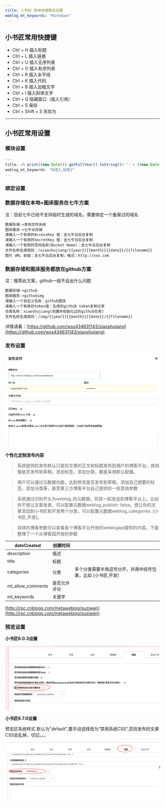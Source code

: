 ```yaml
---
title: 小书匠 常用快捷键及设置 
weblog_mt_keywords: "Markdown"
---
```

## 小书匠常用快捷键
- Ctrl + H 插入标题
- Ctrl + L 插入链接
- Ctrl + U 插入无序列表
- Ctrl + O 插入有序列表
- Ctrl + R 插入水平线
- Ctrl + K 插入代码
- Ctrl + B 插入加粗文字
- Ctrl + I 插入斜体文字
- Ctrl + Q 隐藏窗口（插入引用）
- Ctrl + S 保存
- Ctrl + Shift + S 另存为
----------
## 小书匠常用设置

### 模块设置

``` javascript
---
title: <% print((new Date()).getFullYear().toString()+ '-'+ ((new Date()).getMonth() + 1).toString() + '-'+ (new Date()).getDate().toString()); %>未命名文件 
weblog_mt_keywords: "标签1,标签2"
---
```
### 绑定设置

### 数据存储在本地+图床服务在七牛方案
注：目前七牛已经不支持临时生成的域名，需要绑定一个备案过的域名
```html
数据存储->本地文件系统
图床服务->七牛云存储
请输入一个有效的AccessKey 值：去七牛云后台复制
请输入一个有效的SecretKey 值：去七牛云后台复制
请输入一个有效的空间名称(Bucket Name)：去七牛云后台复制
文件名称生成规则：/xiaoshujiang/{{year}}{{month}}{{date}}/{{filename}}
图片 URL 前缀：去七牛云后台复制，格式：http://xxx.com
```

### 数据存储和图床服务都放在github方案
注：推荐此方案，github一般不会出什么问题
```html
数据存储->github
图床服务->githubimg
请输入一个自定义名称：github图床
请输入一个有效的token值：生成的github token复制过来
仓库名称：xiaoshujiang(创建并初始化过的github仓库)
文件名称生成规则：/img/{{year}}{{month}}{{date}}/{{filename}}
```

详情请看：[https://github.com/wss434631143/xiaoshujiang](https://github.com/wss434631143/xiaoshujiang)

### 发布设置
![](https://www.github.com/wss434631143/xiaoshujiang/raw/master/img/20181118/1542533974206.png)

**个性化定制发布内容**

> 系统提供的发布默认只是将文章的正文和标题发布到用户的博客平台，其他像是否发布到草稿，添加标签，添加分类，都是采用默认配置。

> 用户可以通过元数据功能，达到修改是否发布到草稿，添加自己想要的标签，添加分类等，甚至第三方博客平台自己提供的一些其他参数

> 系统通过识别开头为weblog_的元数据，将其一起发送到博客平台上。比如你不想让文章发表，可以配置元数据weblog_publish: false。想让你的文章添加到小书匠和开发两个分类，可以配置元数据weblog_categories: [小书匠,开发]。

> 具体的博客参数可以查看各个博客平台开放的weblogapi提供的内容。下面整理了一个从博客园开放的参数

| dateCreated | 创建时间 |   |
| --- | --- | --- |
| description | 描述 |   |
| title | 标题 |   |
| categories | 分类 | 多个分类需要半角逗号分开，并用中括号包裹，比如 [小书匠,开发] |
| mt_allow_comments | 是否允许评论 |   |
| mt_keywords | 关键字 |   |

[http://rpc.cnblogs.com/metaweblog/suziwen](http://rpc.cnblogs.com/metaweblog/suziwen)
### 预览设置

**小书匠6.0.3设置**

![](https://www.github.com/wss434631143/xiaoshujiang/raw/master/img/20181119/1542620041647.png)

**小书匠6.7.0设置**

预览区系统样式 默认为"default",要手动选择改为“禁用系统CSS”,否则发布的文章CSS会乱掉，切记。。。

![](https://www.github.com/wss434631143/xiaoshujiang/raw/master/img/20181119/1542620112333.png)